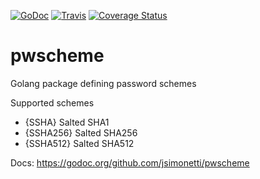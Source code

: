 [![GoDoc](https://godoc.org/github.com/jsimonetti/pwscheme?status.svg)](https://godoc.org/github.com/jsimonetti/pwscheme)
[![Travis](https://img.shields.io/travis/jsimonetti/pwscheme.svg)](https://travis-ci.org/jsimonetti/pwscheme)
[![Coverage
Status](https://coveralls.io/repos/github/jsimonetti/pwscheme/badge.svg?branch=master)](https://coveralls.io/github/jsimonetti/pwscheme?branch=master)

# pwscheme
Golang package defining password schemes

Supported schemes
- {SSHA}        Salted SHA1
- {SSHA256}     Salted SHA256
- {SSHA512}     Salted SHA512


Docs: https://godoc.org/github.com/jsimonetti/pwscheme
